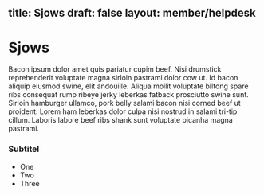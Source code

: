 title: Sjows
draft: false
layout: member/helpdesk
---
 
# Sjows
 
Bacon ipsum dolor amet quis pariatur cupim beef.  Nisi drumstick reprehenderit voluptate magna sirloin pastrami dolor cow ut.  Id bacon aliquip eiusmod swine, elit andouille.  Aliqua mollit voluptate biltong spare ribs consequat rump ribeye jerky leberkas fatback prosciutto swine sunt.  Sirloin hamburger ullamco, pork belly salami bacon nisi corned beef ut proident.  Lorem ham leberkas dolor culpa nisi nostrud in salami tri-tip cillum.  Laboris labore beef ribs shank sunt voluptate picanha magna pastrami.
 
### Subtitel
 
- One
- Two
- Three

